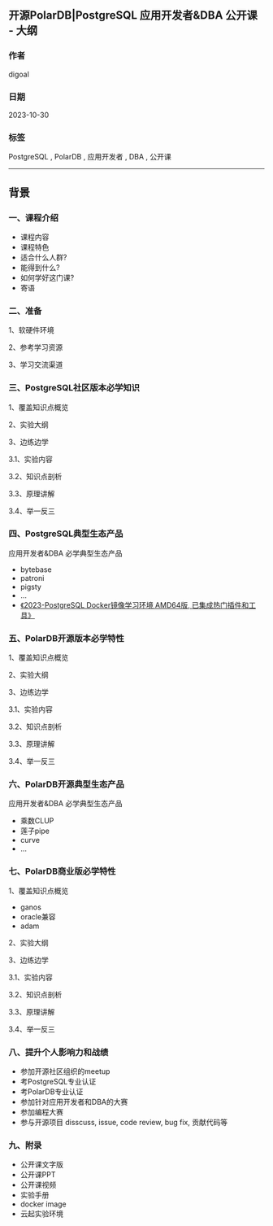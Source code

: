 ## 开源PolarDB|PostgreSQL 应用开发者&DBA 公开课 - 大纲   
          
### 作者          
digoal          
          
### 日期          
2023-10-30          
          
### 标签          
PostgreSQL , PolarDB , 应用开发者 , DBA , 公开课        
          
----          
          
## 背景   
  
### 一、课程介绍  
  
- 课程内容  
- 课程特色  
- 适合什么人群?  
- 能得到什么?  
- 如何学好这门课?  
- 寄语  
  
### 二、准备  
  
1、软硬件环境   
  
2、参考学习资源    
  
3、学习交流渠道    
  
### 三、PostgreSQL社区版本必学知识   
  
1、覆盖知识点概览  
  
2、实验大纲  
  
3、边练边学  
  
3\.1、实验内容  
  
3\.2、知识点剖析  
  
3\.3、原理讲解  
  
3\.4、举一反三  
  
### 四、PostgreSQL典型生态产品   
  
应用开发者&DBA 必学典型生态产品  
- bytebase  
- patroni  
- pigsty  
- ...  
- [《2023-PostgreSQL Docker镜像学习环境 AMD64版, 已集成热门插件和工具》](../202307/20230710_03.md)       
  
### 五、PolarDB开源版本必学特性  
  
1、覆盖知识点概览  
  
2、实验大纲  
  
3、边练边学  
  
3\.1、实验内容  
  
3\.2、知识点剖析  
  
3\.3、原理讲解  
  
3\.4、举一反三  
  
### 六、PolarDB开源典型生态产品   
  
应用开发者&DBA 必学典型生态产品  
- 乘数CLUP  
- 莲子pipe  
- curve  
- ...   
  
### 七、PolarDB商业版必学特性   
  
1、覆盖知识点概览  
  
- ganos  
- oracle兼容  
- adam  
  
2、实验大纲  
  
3、边练边学  
  
3\.1、实验内容  
  
3\.2、知识点剖析  
  
3\.3、原理讲解  
  
3\.4、举一反三  
  
### 八、提升个人影响力和战绩     
  
- 参加开源社区组织的meetup   
- 考PostgreSQL专业认证  
- 考PolarDB专业认证    
- 参加针对应用开发者和DBA的大赛  
- 参加编程大赛    
- 参与开源项目 disscuss, issue, code review, bug fix, 贡献代码等  
  
### 九、附录  
  
- 公开课文字版  
- 公开课PPT  
- 公开课视频  
- 实验手册  
- docker image  
- 云起实验环境  
  
  
